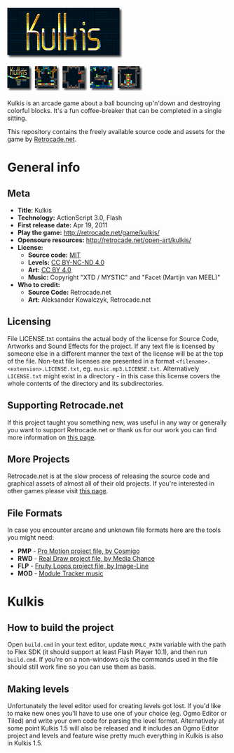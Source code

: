 ![Kulkis logo](.readme/logo.png?raw=true)

[![Kulkis Screen 1](.readme/screen_1_thumb.png?raw=true)](.readme/screen_1.png?raw=true) [![Kulkis Screen 2](.readme/screen_2_thumb.png?raw=true)](.readme/screen_2.png?raw=true) [![Kulkis Screen 3](.readme/screen_3_thumb.png?raw=true)](.readme/screen_3.png?raw=true) [![Kulkis Screen 4](.readme/screen_4_thumb.png?raw=true)](.readme/screen_4.png?raw=true) [![Kulkis Screen 5](.readme/screen_5_thumb.png?raw=true)](.readme/screen_5.png?raw=true)

Kulkis is an arcade game about a ball bouncing up'n'down and destroying colorful blocks. It's a fun coffee-breaker that can be completed in a single sitting.

This repository contains the freely available source code and assets for the game by [Retrocade.net](http://retrocade.net).

# General info

## Meta

 * **Title**: Kulkis
 * **Technology:** ActionScript 3.0, Flash
 * **First release date:** Apr 19, 2011
 * **Play the game:** http://retrocade.net/game/kulkis/
 * **Opensoure resources:** http://retrocade.net/open-art/kulkis/
 * **License:**
   * **Source code:** [MIT](https://opensource.org/licenses/MIT)
   * **Levels:** [CC BY-NC-ND 4.0](https://creativecommons.org/licenses/by-nc-nd/4.0/legalcode)
   * **Art:** [CC BY 4.0](https://creativecommons.org/licenses/by/4.0/legalcode)
   * **Music:** Copyright "XTD / MYSTIC" and "Facet (Martijn van MEEL)" 
 * **Who to credit:**
   * **Source Code:** Retrocade.net
   * **Art:** Aleksander Kowalczyk, Retrocade.net

## Licensing

File LICENSE.txt contains the actual body of the license for Source Code, Artworks and Sound Effects for the project. If any text file is licensed by someone else in a different manner the text of the license will be at the top of the file. Non-text file licenses are presented in a format `<filename>.<extension>.LICENSE.txt`, eg. `music.mp3.LICENSE.txt`. Alternatively `LICENSE.txt` might exist in a directory - in this case this license covers the whole contents of the directory and its subdirectories. 

## Supporting Retrocade.net

If this project taught you something new, was useful in any way or generally you want to support Retrocade.net or thank us for our work you can find more information on [this page](http://retrocade.net/how-to-support-retrocade-net/).

## More Projects

Retrocade.net is at the slow process of releasing the source code and graphical assets of almost all of their old projects. If you're interested in other games please visit [this page](http://retrocade.net/open-art/).

## File Formats

In case you encounter arcane and unknown file formats here are the tools you might need:

 * **PMP** - [Pro Motion project file, by Cosmigo](http://www.cosmigo.com/promotion/index.php)
 * **RWD** - [Real Draw project file, by Media Chance](http://www.mediachance.com/realdraw/)
 * **FLP** - [Fruity Loops project file, by Image-Line](https://www.image-line.com/flstudio/)
 * **MOD** - [Module Tracker music](https://en.wikipedia.org/wiki/MOD_(file_format))

# Kulkis

## How to build the project

Open `build.cmd` in your text editor, update `MXMLC_PATH` variable with the path to Flex SDK (it should support at least Flash Player 10.1), and then run `build.cmd`. If you're on a non-windows o/s the commands used in the file should still work fine so you can use them as basis.

## Making levels

Unfortunately the level editor used for creating levels got lost. If you'd like to make new ones you'll have to use one of your choice (eg. Ogmo Editor or Tiled) and write your own code for parsing the level format. Alternatively at some point Kulkis 1.5 will also be released and it includes an Ogmo Editor project and levels and feature wise pretty much everything in Kulkis is also in Kulkis 1.5.
